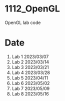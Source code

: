 # 1112_OpenGL
OpenGL lab code

# Date
1. Lab 1 2023/03/07
2. Lab 2 2023/03/14
3. Lab 3 2023/03/21
4. Lab 4 2023/03/28
5. Lab 5 2023/04/11
6. Lab 6 2023/05/02
7. Lab 7 2023/05/09
8. Lab 8 2023/05/16
